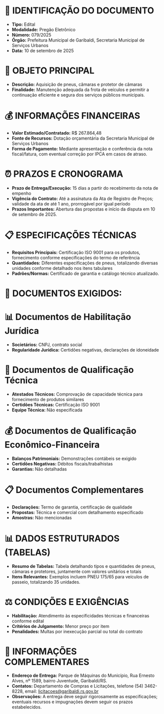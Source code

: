 # 📄 IDENTIFICAÇÃO DO DOCUMENTO
- **Tipo:** Edital
- **Modalidade:** Pregão Eletrônico
- **Número:** 079/2025
- **Órgão:** Prefeitura Municipal de Garibaldi, Secretaria Municipal de Serviços Urbanos
- **Data:** 10 de setembro de 2025

# 🎯 OBJETO PRINCIPAL
- **Descrição:** Aquisição de pneus, câmaras e protetor de câmaras
- **Finalidade:** Manutenção adequada da frota de veículos e permitir a continuação eficiente e segura dos serviços públicos municipais.

# 💰 INFORMAÇÕES FINANCEIRAS
- **Valor Estimado/Contratado:** R$ 267.864,48
- **Fonte de Recursos:** Dotação orçamentária da Secretaria Municipal de Serviços Urbanos
- **Forma de Pagamento:** Mediante apresentação e conferência da nota fiscal/fatura, com eventual correção por IPCA em casos de atraso.

# ⏰ PRAZOS E CRONOGRAMA
- **Prazo de Entrega/Execução:** 15 dias a partir do recebimento da nota de empenho
- **Vigência do Contrato:** Até a assinatura da Ata de Registro de Preços; validade da ata de até 1 ano, prorrogável por igual período
- **Prazos Importantes:** Abertura das propostas e início da disputa em 10 de setembro de 2025.

# 📋 ESPECIFICAÇÕES TÉCNICAS
- **Requisitos Principais:** Certificação ISO 9001 para os produtos, fornecimento conforme especificações do termo de referência
- **Quantidades:** Diferentes especificações de pneus, totalizando diversas unidades conforme detalhado nos itens tabulares
- **Padrões/Normas:** Certificado de garantia e catálogo técnico atualizado.

# 📑 DOCUMENTOS EXIGIDOS:
# 📊 Documentos de Habilitação Jurídica
- **Societários:** CNPJ, contrato social
- **Regularidade Jurídica:** Certidões negativas, declarações de idoneidade

# 💼 Documentos de Qualificação Técnica
- **Atestados Técnicos:** Comprovação de capacidade técnica para fornecimento de produtos similares
- **Certidões Técnicas:** Certificação ISO 9001
- **Equipe Técnica:** Não especificada

# 💰 Documentos de Qualificação Econômico-Financeira
- **Balanços Patrimoniais:** Demonstrações contábeis se exigido
- **Certidões Negativas:** Débitos fiscais/trabalhistas
- **Garantias:** Não detalhadas

# 📋 Documentos Complementares
- **Declarações:** Termo de garantia, certificação de qualidade
- **Propostas:** Técnica e comercial com detalhamento especificado
- **Amostras:** Não mencionadas

# 📊 DADOS ESTRUTURADOS (TABELAS)
- **Resumo de Tabelas:** Tabela detalhando tipos e quantidades de pneus, câmaras e protetores, juntamente com valores unitários e totais
- **Itens Relevantes:** Exemplos incluem PNEU 175/65 para veículos de passeio, totalizando 35 unidades.

# ⚖️ CONDIÇÕES E EXIGÊNCIAS
- **Habilitação:** Atendimento às especificidades técnicas e financeiras conforme edital
- **Critérios de Julgamento:** Menor preço por item
- **Penalidades:** Multas por inexecução parcial ou total do contrato

# 📍 INFORMAÇÕES COMPLEMENTARES
- **Endereço de Entrega:** Parque de Máquinas do Município, Rua Ernesto Alves, nº 1589, bairro Juventude, Garibaldi/RS.
- **Contatos:** Departamento de Compras e Licitações, telefone (54) 3462-8228, email: licitacoes@garibaldi.rs.gov.br
- **Observações:** A entrega deve seguir rigorosamente as especificações; eventuais recursos e impugnações devem seguir os prazos estabelecidos.